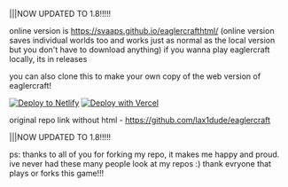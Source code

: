 |||NOW UPDATED TO 1.8!!!!!

online version is https://svaaps.github.io/eaglercrafthtml/
(online version saves individual worlds too and works just as normal as the local version but you don't have to download anything)
if you wanna play eaglercraft locally, its in releases

you can also clone this to make your own copy of the web version of eaglercraft!

[![Deploy to Netlify](https://www.netlify.com/img/deploy/button.svg)](https://app.netlify.com/start/deploy?repository=https://github.com/svaaps/eaglercrafthtml)
[![Deploy with Vercel](https://vercel.com/button)](https://vercel.com/new/clone?repository-url=https%3A%2F%2Fgithub.com%2Fsvaaps%2Feaglercrafthtml%2F)


original repo link without html - https://github.com/lax1dude/eaglercraft

|||NOW UPDATED TO 1.8!!!!!


ps: thanks to all of you for forking my repo, it makes me happy and proud. ive never had these many people look at my repos :)
thank evryone that plays or forks this game!!!
